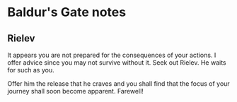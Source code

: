 # Baldur's Gate notes

## Rielev

It appears you are not prepared for the consequences of your actions. I offer advice since you may not survive without it. Seek out Rielev. He waits for such as you.

Offer him the release that he craves and you shall find that the focus of your journey shall soon become apparent. Farewell!

